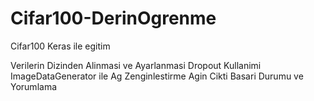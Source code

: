 # Cifar100-DerinOgrenme
Cifar100 Keras ile egitim

Verilerin Dizinden Alinmasi ve Ayarlanmasi
Dropout Kullanimi
ImageDataGenerator ile Ag Zenginlestirme
Agin Cikti Basari Durumu ve Yorumlama
